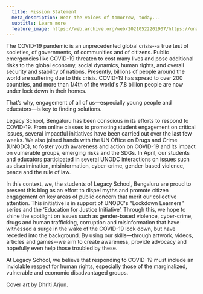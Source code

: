 ```yaml
---
  title: Mission Statement
  meta_description: Hear the voices of tomorrow, today...
  subtitle: Learn more
  feature_image: https://web.archive.org/web/20210522201907/https://unavocaghost.lsb.edu.in/content/images/2020/05/IMG_0382.jpeg
---
```


The COVID-19 pandemic is an unprecedented global crisis--a true test of societies, of governments, of communities and of citizens. Public emergencies like COVID-19 threaten to cost many lives and pose additional risks to the global economy, social dynamics, human rights, and overall security and stability of nations. Presently, billions of people around the world are suffering due to this crisis. COVID-19 has spread to over 200 countries, and more than 1/4th of the world's 7.8 billion people are now under lock down in their homes.

That’s why, engagement of all of us—especially young people and educators—is key to finding solutions.

Legacy School, Bengaluru has been conscious in its efforts to respond to COVID-19. From online classes to promoting student engagement on critical issues, several impactful initiatives have been carried out over the last few weeks. We also joined hands with the UN Office on Drugs and Crime (UNODC), to foster youth awareness and action on COVID-19 and its impact on vulnerable groups, emerging risks and the SDGs. In April, our students and educators participated in several UNODC interactions on issues such as discrimination, misinformation, cyber-crime, gender-based violence, peace and the rule of law.

In this context, we, the students of Legacy School, Bengaluru are proud to present this blog as an effort to dispel myths and promote citizen engagement on key areas of public concern that merit our collective attention.  This initiative is in support of UNODC's “Lockdown Learners” series and the ‘Education for Justice Initiative’. Through this, we hope to shine the spotlight on issues such as gender-based violence, cyber-crime, drugs and human trafficking, corruption and misinformation that have witnessed a surge in the wake of the COVID-19 lock down, but have receded into the background. By using our skills—through artwork, videos, articles and games--we aim to create awareness, provide advocacy and hopefully even help those troubled by these.

At  Legacy School, we believe that responding to COVID-19 must include an inviolable respect for human rights, especially those of the marginalized, vulnerable and economic disadvantaged groups.

Cover art by Dhriti Arjun.